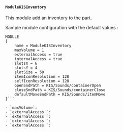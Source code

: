 #### `ModuleKISInventory`

This module add an inventory to the part. 

Sample module configuration with the default values :
```
MODULE
{
	name = ModuleKISInventory
	maxVolume = 1
	externalAccess = true
	internalAccess = true
	slotsX = 6
	slotsY = 4
	slotSize = 50
	itemIconResolution = 128
	selfIconResolution = 128
	openSndPath = KIS/Sounds/containerOpen
	closeSndPath = KIS/Sounds/containerClose
	defaultMoveSndPath = KIS/Sounds/itemMove
}```

- `maxVolume`: 
- `externalAccess `: 
- `externalAccess `: 
- `externalAccess `: 
- `externalAccess `: 